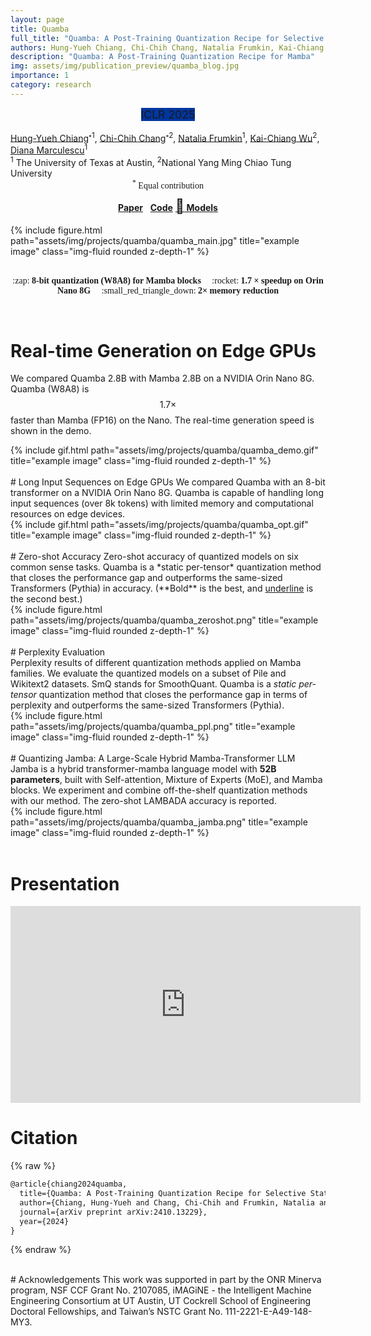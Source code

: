```yaml
---
layout: page
title: Quamba
full_title: "Quamba: A Post-Training Quantization Recipe for Selective State Space Models"
authors: Hung-Yueh Chiang, Chi-Chih Chang, Natalia Frumkin, Kai-Chiang Wu, Diana Marculescu
description: "Quamba: A Post-Training Quantization Recipe for Mamba"
img: assets/img/publication_preview/quamba_blog.jpg
importance: 1
category: research
---
```


<link rel="stylesheet" href="https://cdnjs.cloudflare.com/ajax/libs/font-awesome/4.7.0/css/font-awesome.min.css">

<div style="text-align: center; padding-bottom: 1rem;">
<abbr class="badge" style="background-color:#00369f; margin-left:0.1rem; margin-right:0.1rem; font-size:1.1rem;">ICLR 2025</abbr>
</div>

<div class="authors"> <a href="https://hychiang.info">Hung-Yueh Chiang</a><sup><sub>*</sub>1</sup>, <a href="https://ccchang.info/">Chi-Chih Chang</a><sup><sub>*</sub>2</sup>, <a href="https://www.nfrumkin.com/">Natalia Frumkin</a><sup>1</sup>, <a href="https://people.cs.nycu.edu.tw/~kcw/">Kai-Chiang Wu</a><sup>2</sup>, <a href="https://users.ece.utexas.edu/~dianam/">Diana Marculescu</a><sup>1</sup></div>
<div class="authors"> <sup>1</sup> The University of Texas at Austin, <sup>2</sup>National Yang Ming Chiao Tung University</div>
<div style="text-align: center; font-family: Times;"> <sup>*</sup> Equal contribution</div>
<div style="text-align: center; margin-top:12px;">
    <a href="https://arxiv.org/abs/2410.13229"><i class="fa fa-file-pdf-o" style="font-size:24px;color"></i><b> Paper</b></a>
    &nbsp;
    <a href="https://github.com/enyac-group/Quamba"><i class="fa fa-github" style="font-size:24px;color"></i><b> Code</b></a>
    <a href="https://huggingface.co/ut-enyac"><span style="font-size: 22px;">&#129303;</span><b> Models</b></a>
</div>


<br>
<div class="row">
    <div class="col-sm mt-3 mt-md-0">
        {% include figure.html path="assets/img/projects/quamba/quamba_main.jpg" title="example image" class="img-fluid rounded z-depth-1" %}
    </div>
</div>
<br>

<div style="text-align: center;">
    <p style="font-family: Comic Neue;">
    :zap: <b>8-bit quantization (W8A8) for Mamba blocks </b> &nbsp; &nbsp;
    :rocket: <b>1.7 <span>&#215;</span> speedup on Orin Nano 8G </b> &nbsp; &nbsp;
    :small_red_triangle_down: <b>2<span>&#215;</span> memory reduction</b>
    </p>
</div>

<br>

# Real-time Generation on Edge GPUs
We compared Quamba 2.8B with Mamba 2.8B on a NVIDIA Orin Nano 8G. Quamba (W8A8) is $$1.7\times$$ faster than Mamba (FP16) on the Nano. The real-time generation speed is shown in the demo.
<div class="row">
    <div class="col-sm mt-3 mt-md-0">
        {% include gif.html path="assets/img/projects/quamba/quamba_demo.gif" title="example image" class="img-fluid rounded z-depth-1" %}
    </div>
</div>

<br>
# Long Input Sequences on Edge GPUs
We compared Quamba with an 8-bit transformer on a NVIDIA Orin Nano 8G. Quamba is capable of handling long input sequences (over 8k tokens) with limited memory and computational resources on edge devices.
<div class="row">
    <div class="col-sm mt-3 mt-md-0">
        {% include gif.html path="assets/img/projects/quamba/quamba_opt.gif" title="example image" class="img-fluid rounded z-depth-1" %}
    </div>
</div>


<br>
# Zero-shot Accuracy
Zero-shot accuracy of quantized models on six common sense tasks. Quamba is a *static per-tensor* quantization method that closes the performance gap and outperforms the same-sized
Transformers (Pythia) in accuracy. (**Bold** is the best, and <ins>underline</ins> is the second best.)

<div class="row">
    <div class="col-sm mt-3 mt-md-0">
        {% include figure.html path="assets/img/projects/quamba/quamba_zeroshot.png" title="example image" class="img-fluid rounded z-depth-1" %}
    </div>
</div>

<br>
# Perplexity Evaluation
<div class="row">
    <div class="col-sm mt-3 mt-md-0">
    Perplexity results of different quantization methods applied on Mamba families. We evaluate the quantized models on a subset of Pile and Wikitext2 datasets. SmQ stands for SmoothQuant. Quamba is a <i>static per-tensor</i> quantization method that closes the performance gap in terms of perplexity and outperforms the same-sized Transformers (Pythia).
    </div>
    <div class="col-sm mt-3 mt-md-0">
        {% include figure.html path="assets/img/projects/quamba/quamba_ppl.png" title="example image" class="img-fluid rounded z-depth-1" %}
    </div>
</div>


<br>
# Quantizing Jamba: A Large-Scale Hybrid Mamba-Transformer LLM
<div class="row">
    <div class="col-sm mt-3 mt-md-0">
    Jamba is a hybrid transformer-mamba language model with <b>52B parameters</b>, built with Self-attention, Mixture of Experts (MoE), and Mamba blocks. We experiment and combine off-the-shelf quantization methods with our method. The zero-shot LAMBADA accuracy is reported.
    </div>
    <div class="col-sm mt-3 mt-md-0">
        {% include figure.html path="assets/img/projects/quamba/quamba_jamba.png" title="example image" class="img-fluid rounded z-depth-1" %}
    </div>
</div>
<br>

# Presentation
<iframe width="560" height="315" src="https://www.youtube.com/embed/-AdqhRhN4xc?si=Zd2KSNFHy2ZBA5VI" title="YouTube video player" frameborder="0" allow="accelerometer; autoplay; clipboard-write; encrypted-media; gyroscope; picture-in-picture; web-share" referrerpolicy="strict-origin-when-cross-origin" allowfullscreen></iframe>
<br>

# Citation
{% raw %}
```latex
@article{chiang2024quamba,
  title={Quamba: A Post-Training Quantization Recipe for Selective State Space Models},
  author={Chiang, Hung-Yueh and Chang, Chi-Chih and Frumkin, Natalia and Wu, Kai-Chiang and Marculescu, Diana},
  journal={arXiv preprint arXiv:2410.13229},
  year={2024}
}
```
{% endraw %}

<br>
# Acknowledgements
This work was supported in part by the ONR Minerva program, NSF CCF Grant No. 2107085, iMAGiNE - the Intelligent Machine Engineering Consortium at UT Austin, UT Cockrell School of Engineering Doctoral Fellowships, and Taiwan’s NSTC Grant No. 111-2221-E-A49-148-MY3.